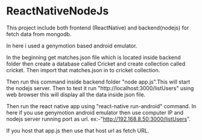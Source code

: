 # ReactNativeNodeJs
This project include both frontend (ReactNative) and backend(nodejs) for fetch data from mongodb.

In here i used a genymotion based android emulator.

In the beginning get matches.json file which is located inside backend folder then create a database called Cricket and create collection called cricket.
Then import that matches.json in to cricket collection.

Then run this command inside backend folder "node app.js".This will start the nodejs server.
Then to test it run "http://localhost:3000/listUsers" using web browser this will display all the data inside json file.

Then run the react native app using "react-native run-android" command. In here if you use genymotion android emulator then use computer IP
and nodejs server running port as url. ex:-"http://192.168.8.50:3000/listUsers".

If you host that app.js then use that host url as fetch URL.
